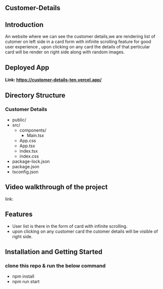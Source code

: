 ## Customer-Details 

## Introduction
An website where we can see the customer details,we are rendering list of cutomer on left side in a card form with infinite scrolling feature for good user experience , upon clicking on 
any card the details of that perticular card will be render on right side along with random images.

## Deployed App
#### Link: https://customer-details-ten.vercel.app/

## Directory Structure
### Customer Details
  - public/
- src/
  - components/
    - Main.tsx
  - App.css
  - App.tsx
  - index.tsx
  - index.css  
- package-lock.json
- package.json
- tsconfig.json

## Video walkthrough of the project
link: 

## Features
- User list is there in the form of card with infinite scrolling. 
- upon clicking on any customer card the cutomer details will be visible of right side.

## Installation and Getting Started
### clone this repo & run the below command
- npm install
- npm run start













